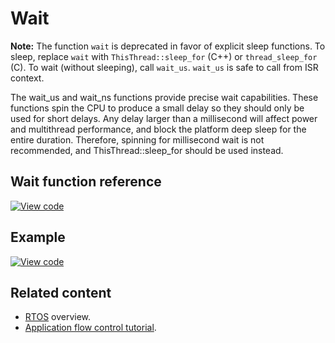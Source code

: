 # Wait

<span class="notes">**Note:** The function `wait` is deprecated in favor of explicit sleep functions. To sleep, replace `wait` with `ThisThread::sleep_for` (C++) or `thread_sleep_for` (C). To wait (without sleeping), call `wait_us`. `wait_us` is safe to call from ISR context.</span>

The wait_us and wait_ns functions provide precise wait capabilities. These functions spin the CPU to produce a small delay so they should only be used for short delays. Any delay larger than a millisecond will affect power and multithread performance, and block the platform deep sleep for the entire duration. Therefore, spinning for millisecond wait is not recommended, and ThisThread::sleep_for should be used instead.

## Wait function reference

[![View code](https://www.mbed.com/embed/?type=library)](https://os.mbed.com/docs/v6.16/mbed-os-api-doxy/mbed__wait__api_8h_source.html)

## Example

[![View code](https://www.mbed.com/embed/?url=https://os.mbed.com/teams/mbed_example/code/wait_ex_1/)](https://os.mbed.com/teams/mbed_example/code/wait_ex_1/file/4f0543415053/main.cpp)

## Related content

- [RTOS](../apis/scheduling-concepts.html) overview.
- [Application flow control tutorial](../apis/platform-tutorials.html).
